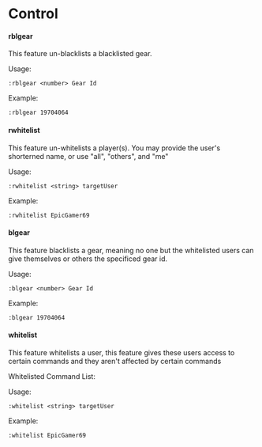 # Control

#### rblgear
This feature un-blacklists a blacklisted gear.

Usage:
```
:rblgear <number> Gear Id
```

Example:
```
:rblgear 19704064
```

#### rwhitelist
This feature un-whitelists a player(s). You may provide the user's shorterned name, or use "all", "others", and "me"

Usage:
```
:rwhitelist <string> targetUser
```

Example:
```
:rwhitelist EpicGamer69
```

#### blgear
This feature blacklists a gear, meaning no one but the whitelisted users can give themselves or others the specificed gear id.

Usage:
```
:blgear <number> Gear Id
```

Example:
```
:blgear 19704064
```

#### whitelist
This feature whitelists a user, this feature gives these users access to certain commands and they aren't affected by certain commands

Whitelisted Command List:


Usage:
```
:whitelist <string> targetUser
```

Example:
```
:whitelist EpicGamer69
```